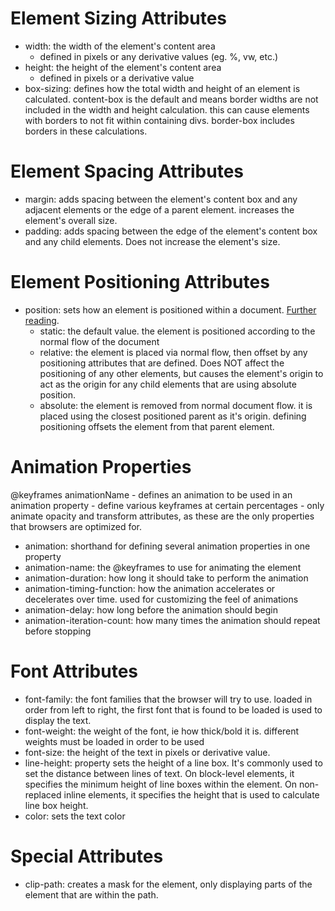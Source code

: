 # Element Sizing Attributes

- width: the width of the element's content area
  - defined in pixels or any derivative values (eg. %, vw, etc.)
- height: the height of the element's content area
  - defined in pixels or a derivative value
- box-sizing: defines how the total width and height of an element is calculated. content-box is the default and means border widths are not included in the width and height calculation. this can cause elements with borders to not fit within containing divs. border-box includes borders in these calculations.

# Element Spacing Attributes

- margin: adds spacing between the element's content box and any adjacent elements or the edge of a parent element. increases the element's overall size.
- padding: adds spacing between the edge of the element's content box and any child elements. Does not increase the element's size.

# Element Positioning Attributes

- position: sets how an element is positioned within a document. [Further reading](https://developer.mozilla.org/en-US/docs/Web/CSS/position).
  - static: the default value. the element is positioned according to the normal flow of the document
  - relative: the element is placed via normal flow, then offset by any positioning attributes that are defined. Does NOT affect the positioning of any other elements, but causes the element's origin to act as the origin for any child elements that are using absolute position.
  - absolute: the element is removed from normal document flow. it is placed using the closest positioned parent as it's origin. defining positioning offsets the element from that parent element.

# Animation Properties

@keyframes animationName - defines an animation to be used in an animation property - define various keyframes at certain percentages - only animate opacity and transform attributes, as these are the only properties that browsers are optimized for.

- animation: shorthand for defining several animation properties in one property
- animation-name: the @keyframes to use for animating the element
- animation-duration: how long it should take to perform the animation
- animation-timing-function: how the animation accelerates or decelerates over time. used for customizing the feel of animations
- animation-delay: how long before the animation should begin
- animation-iteration-count: how many times the animation should repeat before stopping

# Font Attributes

- font-family: the font families that the browser will try to use. loaded in order from left to right, the first font that is found to be loaded is used to display the text.
- font-weight: the weight of the font, ie how thick/bold it is. different weights must be loaded in order to be used
- font-size: the height of the text in pixels or derivative value.
- line-height: property sets the height of a line box. It's commonly used to set the distance between lines of text. On block-level elements, it specifies the minimum height of line boxes within the element. On non-replaced inline elements, it specifies the height that is used to calculate line box height.
- color: sets the text color

# Special Attributes

- clip-path: creates a mask for the element, only displaying parts of the element that are within the path.
